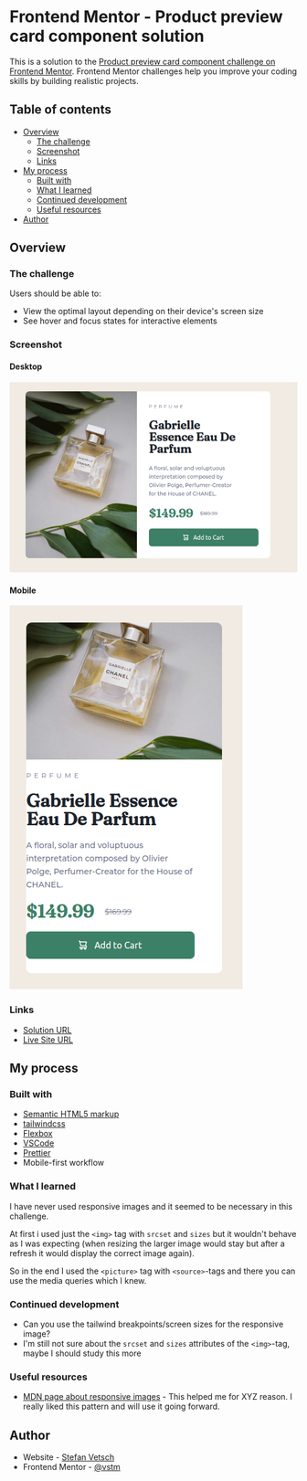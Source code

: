 # Frontend Mentor - Product preview card component solution

This is a solution to the [Product preview card component challenge on Frontend Mentor](https://www.frontendmentor.io/challenges/product-preview-card-component-GO7UmttRfa). Frontend Mentor challenges help you improve your coding skills by building realistic projects. 

## Table of contents

- [Overview](#overview)
  - [The challenge](#the-challenge)
  - [Screenshot](#screenshot)
  - [Links](#links)
- [My process](#my-process)
  - [Built with](#built-with)
  - [What I learned](#what-i-learned)
  - [Continued development](#continued-development)
  - [Useful resources](#useful-resources)
- [Author](#author)

## Overview

### The challenge

Users should be able to:

- View the optimal layout depending on their device's screen size
- See hover and focus states for interactive elements

### Screenshot

#### Desktop

![](./desktop-screenshot.png)

#### Mobile

![](./mobile-screenshot.png)


### Links

- [Solution URL](https://github.com/vstm/fe-mentor/tree/main/product-preview-card-component-main)
- [Live Site URL](https://vstm.github.io/fe-mentor/product-preview-card-component-main/)

## My process

### Built with

- [Semantic HTML5 markup](https://developer.mozilla.org/en-US/docs/Web/HTML)
- [tailwindcss](https://tailwindcss.com/)
- [Flexbox](https://developer.mozilla.org/en-US/docs/Web/CSS/CSS_flexible_box_layout)
- [VSCode](https://code.visualstudio.com/)
- [Prettier](https://prettier.io/)
- Mobile-first workflow

### What I learned

I have never used responsive images and it seemed to be necessary in this challenge.

At first i used just the `<img>` tag with `srcset` and `sizes` but it wouldn't behave as I was expecting (when resizing the larger image would stay but after a refresh it would display the correct image again).

So in the end I used the `<picture>` tag with `<source>`-tags and there you can use the media queries which I knew.

### Continued development

- Can you use the tailwind breakpoints/screen sizes for the responsive image?
- I'm still not sure about the `srcset` and `sizes` attributes of the `<img>`-tag, maybe I should study this more

### Useful resources

- [MDN page about responsive images](https://developer.mozilla.org/en-US/docs/Learn/HTML/Multimedia_and_embedding/Responsive_images) - This helped me for XYZ reason. I really liked this pattern and will use it going forward.

## Author

- Website - [Stefan Vetsch](https://svetsch.ch/)
- Frontend Mentor - [@vstm](https://www.frontendmentor.io/profile/vstm)
